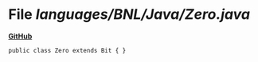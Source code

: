 # File _languages/BNL/Java/Zero.java_
**[GitHub](https://github.com/softlang/yas/blob/master/languages/BNL/Java/Zero.java)**
```
public class Zero extends Bit { }
```
